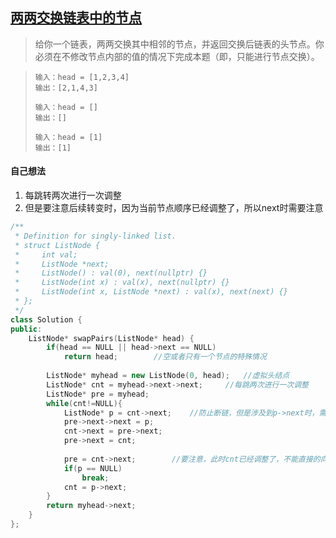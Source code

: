 ## [两两交换链表中的节点](https://leetcode.cn/problems/swap-nodes-in-pairs/)

> 给你一个链表，两两交换其中相邻的节点，并返回交换后链表的头节点。你必须在不修改节点内部的值的情况下完成本题（即，只能进行节点交换）。

> ```
> 输入：head = [1,2,3,4]
> 输出：[2,1,4,3]
> ```
>
> ```
> 输入：head = []
> 输出：[]
> ```
>
> ```
> 输入：head = [1]
> 输出：[1]
> ```



#### 自己想法

1. 每跳转两次进行一次调整
2. 但是要注意后续转变时，因为当前节点顺序已经调整了，所以next时需要注意

```c++
/**
 * Definition for singly-linked list.
 * struct ListNode {
 *     int val;
 *     ListNode *next;
 *     ListNode() : val(0), next(nullptr) {}
 *     ListNode(int x) : val(x), next(nullptr) {}
 *     ListNode(int x, ListNode *next) : val(x), next(next) {}
 * };
 */
class Solution {
public:
    ListNode* swapPairs(ListNode* head) {
        if(head == NULL || head->next == NULL)
            return head;        //空或者只有一个节点的特殊情况
        
        ListNode* myhead = new ListNode(0, head);   //虚拟头结点
        ListNode* cnt = myhead->next->next;     //每跳两次进行一次调整
        ListNode* pre = myhead;
        while(cnt!=NULL){
            ListNode* p = cnt->next;    //防止断链，但是涉及到p->next时，需要确定p不是nullptr
            pre->next->next = p;
            cnt->next = pre->next;
            pre->next = cnt;
            
            pre = cnt->next;        //要注意，此时cnt已经调整了，不能直接的向下跳两步
            if(p == NULL)
                break;
            cnt = p->next;
        }
        return myhead->next;
    }
};
```

